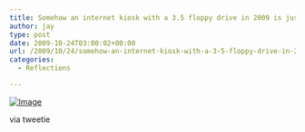 ```yaml
---
title: Somehow an internet kiosk with a 3.5 floppy drive in 2009 is just wrong
author: jay
type: post
date: 2009-10-24T03:00:02+00:00
url: /2009/10/24/somehow-an-internet-kiosk-with-a-3-5-floppy-drive-in-2009-is-just-wrong/
categories:
  - Reflections

---
```

[![Image][1]][2]

via tweetie

 [1]: http://sysadminrambles.files.wordpress.com/2009/10/image-scaled10004.jpg?w=225
 [2]: http://sysadminrambles.files.wordpress.com/2009/10/image-scaled10004.jpg